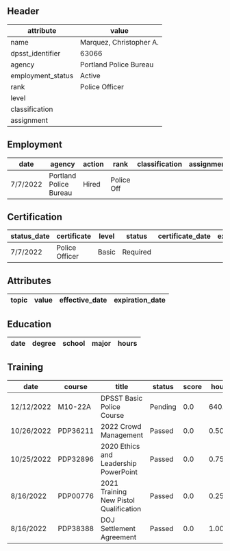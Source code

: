 ## Header
| attribute | value |
| --------- | ----- |
| name | Marquez, Christopher A. |
| dpsst_identifier | 63066 |
| agency | Portland Police Bureau |
| employment_status | Active |
| rank | Police Officer |
| level |  |
| classification |  |
| assignment |  |
## Employment
| date | agency | action | rank | classification | assignment |
| ---- | ------ | ------ | ---- | -------------- | ---------- |
| 7/7/2022 | Portland Police Bureau | Hired | Police Off |  |  |
## Certification
| status_date | certificate | level | status | certificate_date | expiration_date | probation_date |
| ----------- | ----------- | ----- | ------ | ---------------- | --------------- | -------------- |
| 7/7/2022 | Police Officer | Basic | Required |  |  | 1/7/2024 |
## Attributes
| topic | value | effective_date | expiration_date |
| ----- | ----- | -------------- | --------------- |
## Education
| date | degree | school | major | hours |
| ---- | ------ | ------ | ----- | ----- |
## Training
| date | course | title | status | score | hours |
| ---- | ------ | ----- | ------ | ----- | ----- |
| 12/12/2022 | M10-22A | DPSST Basic Police Course | Pending | 0.0 | 640.00 |
| 10/26/2022 | PDP36211 | 2022 Crowd Management | Passed | 0.0 | 0.50 |
| 10/25/2022 | PDP32896 | 2020 Ethics and Leadership PowerPoint | Passed | 0.0 | 0.75 |
| 8/16/2022 | PDP00776 | 2021 Training New Pistol Qualification | Passed | 0.0 | 0.25 |
| 8/16/2022 | PDP38388 | DOJ Settlement Agreement | Passed | 0.0 | 1.00 |
